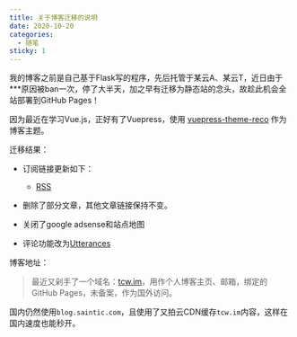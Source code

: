 ```yaml
---
title: 关于博客迁移的说明
date: 2020-10-20
categories:
  - 随笔
sticky: 1
---
```


我的博客之前是自己基于Flask写的程序，先后托管于某云A、某云T，近日由于\*\*\*原因被ban一次，停了大半天，加之早有迁移为静态站的念头，故趁此机会全站部署到GitHub Pages！

因为最近在学习Vue.js，正好有了Vuepress，使用 [vuepress-theme-reco](https://vuepress-theme-reco.recoluan.com/) 作为博客主题。

迁移结果：

- 订阅链接更新如下：

  - [RSS](https://blog.saintic.com/rss.xml)

- 删除了部分文章，其他文章链接保持不变。

- 关闭了google adsense和站点地图

- 评论功能改为[Utterances](https://utteranc.es)

博客地址：

> 最近又剁手了一个域名：[tcw.im](https://tcw.im)，用作个人博客主页、邮箱，绑定的GitHub Pages，未备案，作为国外访问。

国内仍然使用`blog.saintic.com`，且使用了又拍云CDN缓存`tcw.im`内容，这样在国内速度也能秒开。

